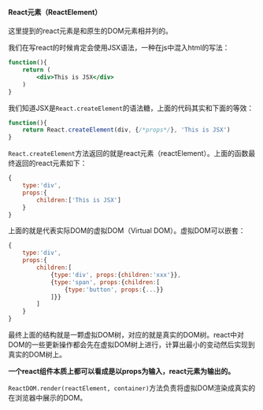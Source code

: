 #### React元素（ReactElement）

这里提到的react元素是和原生的DOM元素相并列的。

我们在写react的时候肯定会使用JSX语法，一种在js中混入html的写法：

```jsx
function(){
    return (
    	<div>This is JSX</div>
    )
}
```

我们知道JSX是`React.createElement`的语法糖，上面的代码其实和下面的等效：

```javascript
function(){
    return React.createElement(div, {/*props*/}, 'This is JSX')
}
```

`React.createElement`方法返回的就是react元素（reactElement）。上面的函数最终返回的react元素如下：

```javascript
{
    type:'div',
    props:{
        children:['This is JSX']
    }
}
```

上面的就是代表实际DOM的虚拟DOM（Virtual DOM）。虚拟DOM可以嵌套：

```javascript
{
    type:'div',
    props:{
        children:[
            {type:'div', props:{children:'xxx'}},
            {type:'span', props:{children:[
                {type:'button', props:{...}}
            ]}}
        ]
    }
}
```

最终上面的结构就是一颗虚拟DOM树，对应的就是真实的DOM树。react中对DOM的一些更新操作都会先在虚拟DOM树上进行，计算出最小的变动然后实现到真实的DOM树上。

__一个react组件本质上都可以看成是以props为输入，react元素为输出的。__

`ReactDOM.render(reactElement, container)`方法负责将虚拟DOM渲染成真实的在浏览器中展示的DOM。

